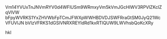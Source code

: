 Vm14YVUxTnJNVmRYV0d4WFlUSm9WRmxyVm5kVmJGcHlWV3RPVlZKclZqVlVW
bFpyWVRKS1YxZHVWbFpTCmJFWXpWWHBDVDJSWFRraGtSM0JyQ21WcVFUVlJN
bVIzVFRKS1dGSlVNRXREYldRd1kxRTlQUW9LWVhsbQoKcXRy

hkl